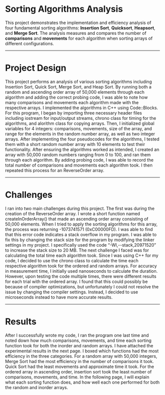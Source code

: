 # Sorting Algorithms Analysis

This project demonstrates the implementation and efficiency analysis of four fundamental sorting algorithms: **Insertion Sort**, **Quicksort**, **Heapsort**, and **Merge Sort**. The analysis measures and compares the number of **comparisons** and **movements** for each algorithm when sorting arrays of different configurations.

---

# Project Design
This project performs an analysis of various sorting algorithms including Insertion Sort, Quick Sort, Merge Sort, and Heap Sort. By running both a random and ascending order array of 50,000 elements through each algorithm and adding the correct probing code, I was able to note how many comparisons and movements each algorithm made with the respective arrays. I implemented the algorithms in C++ using Code::Blocks. 
For this program, I began by importing three necessary header files including iostream for input/output streams, chrono class for timing for the algorithms, and alorithm class for copying arrays. Then, I initialized global variables for 4 integers: comparisons, movements, size of the array, and range for the elements in the random number array, as well as two integer arrays. After implementing the four pseudocodes for the algorithms, I tested them with a short random number array with 10 elements to test their functionality. After ensuring the algorithms worked as intended, I created an array with 50,000 random numbers ranging from 0 to 100, and ran them through each algorithm. By adding probing code, I was able to record the total number of comparisons and movements each algorithm took. I then repeated this process for an ReverseOrder array. 

---

# Challenges
I ran into two main challenges during this project. The first was during the creation of the ReverseOrder array. I wrote a short function named createInOrderArray() that made an ascending order array consisting of 50,000 elements. When I tried to apply the sorting algorithms for this array, the process was returning -1073741571 (0xC00000FD). I was able to find that this error code indicates a stack overflow in my program. I was able to fix this by changing the stack size for the program by modifying the linker settings in my project. I specifically used the code “-Wl,--stack,20971520” to increase the stack size to 20 MB. 
The next challenge I faced was for calculating the total time each algorithm took. Since I was using C++ for my code, I decided to use the chrono class to calculate the time each respective algorithm took for the ordered and random arrays. For accuracy in measurement time, I initially used nanoseconds to calculate the duration. However, upon testing the code multiple times, there were different results for each trial with the ordered array. I found that this could possibly be because of compiler optimizations, but unfortunately I could not resolve the issue by changing the compiler settings. Instead, I decided to use microseconds instead to have more accurate results.

---

# Results
After I successfully wrote my code, I ran the program one last time and noted down how much comparisons, movements, and time each sorting function took for both the inorder and random arrays. I have attached the experimental results in the next page. I boxed which functions had the most efficiency in the three categories. For a random array with 50,000 integers, Merge Sort had the most efficiency in the number of comparisons it took. Quick Sort had the least movements and approximate time it took. For the ordered array in ascending order, insertion sort took the least number of comparisons, movements, and time. In the following page, I will explain what each sorting function does, and how well each one performed for both the random and inorder arrays.
